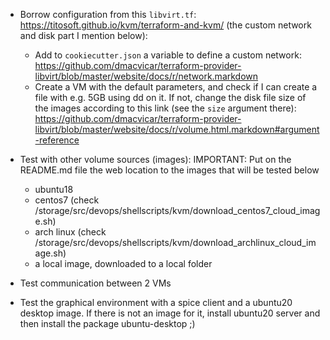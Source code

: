 - Borrow configuration from this `libvirt.tf`: https://titosoft.github.io/kvm/terraform-and-kvm/ (the custom network and disk part I mention below):
    - Add to `cookiecutter.json` a variable to define a custom network:
      https://github.com/dmacvicar/terraform-provider-libvirt/blob/master/website/docs/r/network.markdown
    - Create a VM with the default parameters, and check if I can create a file
      with e.g. 5GB using dd on it. If not, change the disk file size of the
images according to this link (see the `size` argument there):
https://github.com/dmacvicar/terraform-provider-libvirt/blob/master/website/docs/r/volume.html.markdown#argument-reference

- Test with other volume sources (images):
IMPORTANT: Put on the README.md file the web location to the images that will be tested below
    * ubuntu18
    * centos7 (check /storage/src/devops/shellscripts/kvm/download_centos7_cloud_image.sh)
    * arch linux (check /storage/src/devops/shellscripts/kvm/download_archlinux_cloud_image.sh)
    * a local image, downloaded to a local folder

- Test communication between 2 VMs

- Test the graphical environment with a spice client and a ubuntu20 desktop
  image. If there is not an image for it, install ubuntu20 server and then
install the package ubuntu-desktop ;)

